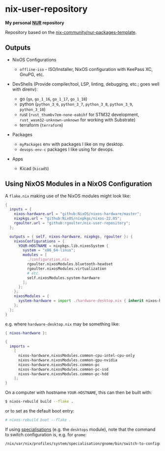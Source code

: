 # nix-user-repository

**My personal [NUR](https://github.com/nix-community/NUR) repository**

Repository based on the [nix-community/nur-packages-template](https://github.com/nix-community/nur-packages-template).

## Outputs

- NixOS Configurations
  - `offline-iso` - ISO/Installer, NixOS configuration with KeePass XC, GnuPG, etc.

- DevShells (Provide compiler/tool, LSP, linting, debugging, etc.; goes well with direnv):
  - go (`go`, `go_1_16`, `go_1_17`, `go_1_18`)
  - python (`python_3_6`, `python_3_7`, `python_3_8`, `python_3_9`, `python_3_10`)
  - rust (`rust_thumbv7em-none-eabihf` for STM32 development, `rust_wasm32-unknown-unknown` for working with Substrate)
  - terraform (`terraform`)

- Packages
  - `myPackages` env with packages I like on my desktop.
  - `devops-env-c` packages I like using for devops.

- Apps
  - Kicad (`kicad5`)

## Using NixOS Modules in a NixOS Configuration

A `flake.nix` making use of the NixOS modules might look like:

``` nix
{
  inputs = {
    nixos-hardware.url = "github:NixOS/nixos-hardware/master";
    nixpkgs.url = "github:NixOS/nixpkgs/nixos-22.05";
    rgoulter.url = "github:rgoulter/nix-user-repository";
  };

  outputs = { self, nixos-hardware, nixpkgs, rgoulter }: {
    nixosConfigurations = {
      YOUR-HOSTNAME = nixpkgs.lib.nixosSystem {
        system = "x86_64-linux";
        modules = [
          ./configuration.nix
          rgoulter.nixosModules.bluetooth-headset
          rgoulter.nixosModules.virtualization
          # etc.
          self.nixosModules.system-hardware
        ];
      };
    };
    nixosModules = {
      system-hardware = import ./hardware-desktop.nix { inherit nixos-hardware; };
    };
  };
}
```

e.g. where `hardware-desktop.nix` may be something like:

``` nix
{ nixos-hardware }:

{
  imports =
    [
      nixos-hardware.nixosModules.common-cpu-intel-cpu-only
      nixos-hardware.nixosModules.common-gpu-nvidia
      nixos-hardware.nixosModules.common-pc
      nixos-hardware.nixosModules.common-pc-ssd
      nixos-hardware.nixosModules.common-pc-hdd
    ];
}
```

On a computer with hostname `YOUR-HOSTNAME`, this can then be built with:

``` sh
$ nixos-rebuild build --flake .
```

or to set as the default boot entry:

``` sh
# nixos-rebuild boot --flake .
```

If using [specialisations](https://nixos.wiki/wiki/Specialisation) (e.g. the
`desktops` module), note that the command to switch configuration is, e.g. for `gnome`:

``` sh
/nix/var/nix/profiles/system/specialisation/gnome/bin/switch-to-configuration switch
```

